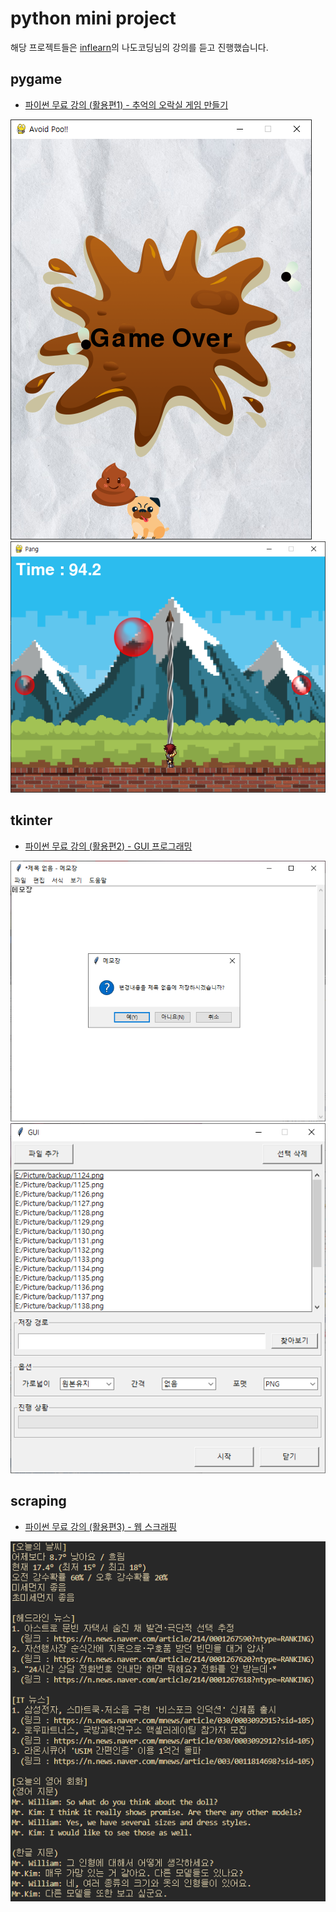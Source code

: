 # python mini project

해당 프로젝트들은 [inflearn](https://www.inflearn.com/)의 나도코딩님의 강의를 듣고 진행했습니다.

## pygame
* [파이썬 무료 강의 (활용편1) - 추억의 오락실 게임 만들기](https://www.inflearn.com/course/%EB%82%98%EB%8F%84%EC%BD%94%EB%94%A9-%ED%8C%8C%EC%9D%B4%EC%8D%AC-%ED%99%9C%EC%9A%A9%ED%8E%B8-1)

<img src="img_src/avoid_poo.png" height="50%">
<img src="img_src/pang.png" height="50%">

## tkinter
* [파이썬 무료 강의 (활용편2) - GUI 프로그래밍](https://www.inflearn.com/course/%EB%82%98%EB%8F%84%EC%BD%94%EB%94%A9-%ED%8C%8C%EC%9D%B4%EC%8D%AC-%ED%99%9C%EC%9A%A9%ED%8E%B8-2)

<img src="img_src/notepad.png" height="50%">
<img src="img_src/img_merge.png" height="50%">

## scraping
* [파이썬 무료 강의 (활용편3) - 웹 스크래핑](https://www.inflearn.com/course/%ED%8C%8C%EC%9D%B4%EC%8D%AC-%EC%9B%B9-%EC%8A%A4%ED%81%AC%EB%9E%98%ED%95%91)

<img src="img_src/scraping.png" height="70%">
